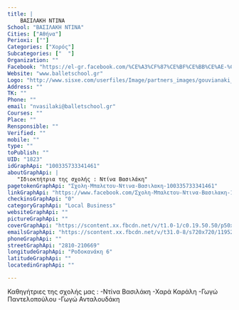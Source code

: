 ```yaml
---
title: |
    ΒΑΣΙΛΑΚΗ ΝΤΙΝΑ
School: "ΒΑΣΙΛΑΚΗ ΝΤΙΝΑ"
Cities: ["Αθήνα"]
Perioxi: [""]
Categories: ["Χορός"]
Subcategories: ["  "]
Organization: ""
Facebook: "https://el-gr.facebook.com/%CE%A3%CF%87%CE%BF%CE%BB%CE%AE-%CE%A7%CE%BF%CF%81%CE%BF%CF%8D-%CE%9B%CE%AF%CE%B1-%CE%94%CE%B7%CE%BC%CE%B7%CF%84%CF%81%CE%BF%CF%80%CE%BF%CF%8D%CE%BB%CE%BF%CF%85-1422809347982482/"
Website: "www.balletschool.gr"
Logo: "http://www.sisxe.com/userfiles/Image/partners_images/gouvianaki_klairi.jpg"
Address: ""
TK: ""
Phone: ""
email: "nvasilaki@balletschool.gr"
Courses: ""
Place: ""
Rensponsible: ""
Verified: ""
mobile: ""
type: ""
toPublish: ""
UID: "1823"
idGraphApi: "100335733341461"
aboutGraphApi: | 
   "Ιδιοκτήτρια της σχολής : Ντίνα Βασιλάκη"
pagetokenGraphApi: "Σχολη-Μπαλετου-Ντινα-Βασιλακη-100335733341461"
linkGraphApi: "https://www.facebook.com/Σχολη-Μπαλετου-Ντινα-Βασιλακη-100335733341461/"
checkinsGraphApi: "0"
categoryGraphApi: "Local Business"
websiteGraphApi: ""
pictureGraphApi: ""
coverGraphApi: "https://scontent.xx.fbcdn.net/v/t1.0-1/c0.19.50.50/p50x50/23576_100337323341302_5930169_n.jpg?oh=13251dd4ec920d0ec2d1575162e136b3&amp;oe=5B46CFD7"
emailsGraphApi: "https://scontent.xx.fbcdn.net/v/t31.0-8/s720x720/11952948_943284799046546_1352586250700629150_o.jpg?oh=49a7c23f83e26733cffc8f07c4391078&amp;oe=5B346B1D"
phoneGraphApi: ""
streetGraphApi: "2810-210669"
longitudeGraphApi: "Ροδοκανάκη 6"
latitudeGraphApi: ""
locatedinGraphApi: ""

---
```


Καθηγήτριες της σχολής μας : -Ντίνα Βασιλάκη -Χαρά Καράλη -Γωγώ Παντελοπούλου -Γωγώ Ανταλουδάκη

